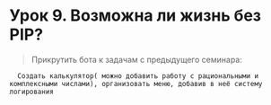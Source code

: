 # Урок 9. Возможна ли жизнь без PIP?       
        
> Прикрутить бота к задачам с предыдущего семинара:          
       
      Создать калькулятор( можно добавить работу с рациональными и комплексными числами), организовать меню, добавив в неё систему логирования
